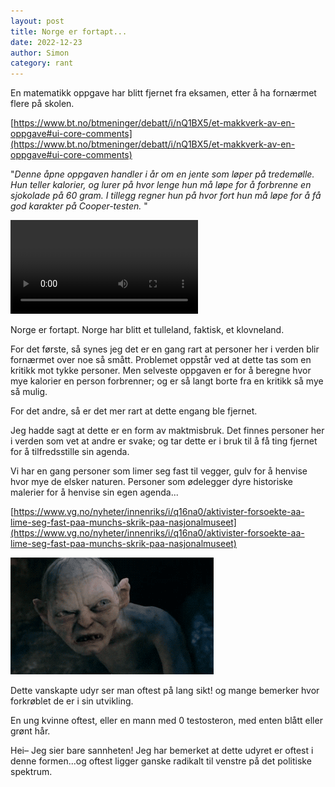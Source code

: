 ```yaml
---
layout: post 
title: Norge er fortapt...
date: 2022-12-23
author: Simon
category: rant
---
```


En matematikk oppgave har blitt fjernet fra eksamen, etter å ha fornærmet flere på skolen. 

[https://www.bt.no/btmeninger/debatt/i/nQ1BX5/et-makkverk-av-en-oppgave#ui-core-comments](https://www.bt.no/btmeninger/debatt/i/nQ1BX5/et-makkverk-av-en-oppgave#ui-core-comments)

"_Denne åpne oppgaven handler i år om en jente som løper på tredemølle. Hun teller kalorier, og lurer på hvor lenge hun må løpe for å forbrenne en sjokolade på 60 gram. I tillegg regner hun på hvor fort hun må løpe for å få god karakter på Cooper-testen._ "

![angrypatrick](/assets/images/webm/angrypatrick.webm)

Norge er fortapt. Norge har blitt et tulleland, faktisk, et klovneland.

For det første, så synes jeg det er en gang rart at personer her i verden blir fornærmet over noe så smått. Problemet oppstår ved at dette tas som en kritikk mot tykke personer. Men selveste oppgaven er for å beregne hvor mye kalorier en person forbrenner; og er så langt borte fra en kritikk så mye så mulig. 

For det andre, så er det mer rart at dette engang ble fjernet.

Jeg hadde sagt at dette er en form av maktmisbruk. Det finnes personer her i verden som vet at andre er svake; og tar dette er i bruk til å få ting fjernet for å tilfredsstille sin agenda. 

Vi har en gang personer som limer seg fast til vegger, gulv for å henvise hvor mye de elsker naturen. Personer som ødelegger dyre historiske malerier for å henvise sin egen agenda... 

[https://www.vg.no/nyheter/innenriks/i/q16na0/aktivister-forsoekte-aa-lime-seg-fast-paa-munchs-skrik-paa-nasjonalmuseet](https://www.vg.no/nyheter/innenriks/i/q16na0/aktivister-forsoekte-aa-lime-seg-fast-paa-munchs-skrik-paa-nasjonalmuseet)

![udyr](/assets/images/webm/udyr.gif)

Dette vanskapte udyr ser man oftest på lang sikt! og mange bemerker hvor forkrøblet de er i sin utvikling.

En ung kvinne oftest, eller en mann med 0 testosteron, med enten blått eller grønt hår. 

Hei– Jeg sier bare sannheten! Jeg har bemerket at dette udyret er oftest i denne formen...og oftest ligger ganske radikalt til venstre på det politiske spektrum. 
